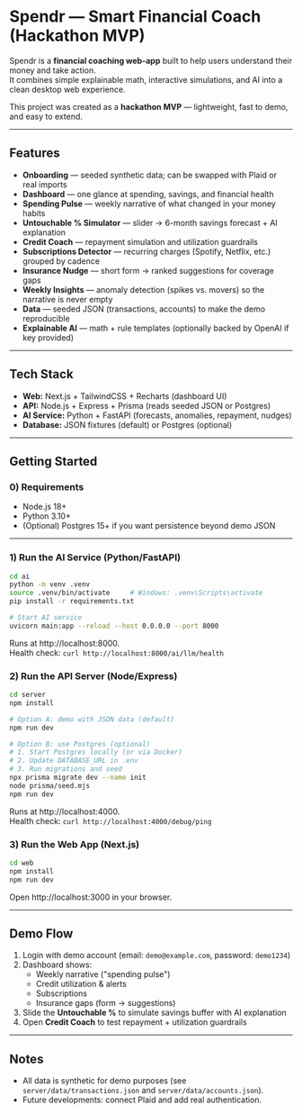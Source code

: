 # Spendr — Smart Financial Coach (Hackathon MVP)

Spendr is a **financial coaching web-app** built to help users understand their money and take action.  
It combines simple explainable math, interactive simulations, and AI into a clean desktop web experience.

This project was created as a **hackathon MVP** — lightweight, fast to demo, and easy to extend.

---

## Features

- **Onboarding** — seeded synthetic data; can be swapped with Plaid or real imports  
- **Dashboard** — one glance at spending, savings, and financial health  
- **Spending Pulse** — weekly narrative of what changed in your money habits  
- **Untouchable % Simulator** — slider → 6-month savings forecast + AI explanation  
- **Credit Coach** — repayment simulation and utilization guardrails  
- **Subscriptions Detector** — recurring charges (Spotify, Netflix, etc.) grouped by cadence  
- **Insurance Nudge** — short form → ranked suggestions for coverage gaps  
- **Weekly Insights** — anomaly detection (spikes vs. movers) so the narrative is never empty  
- **Data** — seeded JSON (transactions, accounts) to make the demo reproducible  
- **Explainable AI** — math + rule templates (optionally backed by OpenAI if key provided)  

---

## Tech Stack

- **Web:** Next.js + TailwindCSS + Recharts (dashboard UI)  
- **API:** Node.js + Express + Prisma (reads seeded JSON or Postgres)  
- **AI Service:** Python + FastAPI (forecasts, anomalies, repayment, nudges)  
- **Database:** JSON fixtures (default) or Postgres (optional)  

---

## Getting Started

### 0) Requirements

- Node.js 18+  
- Python 3.10+  
- (Optional) Postgres 15+ if you want persistence beyond demo JSON  

---

### 1) Run the AI Service (Python/FastAPI)

```bash
cd ai
python -m venv .venv
source .venv/bin/activate     # Windows: .venv\Scripts\activate
pip install -r requirements.txt

# Start AI service
uvicorn main:app --reload --host 0.0.0.0 --port 8000
```

Runs at http://localhost:8000.  
Health check: `curl http://localhost:8000/ai/llm/health`

### 2) Run the API Server (Node/Express)

```bash
cd server
npm install

# Option A: demo with JSON data (default)
npm run dev

# Option B: use Postgres (optional)
# 1. Start Postgres locally (or via Docker)
# 2. Update DATABASE_URL in .env
# 3. Run migrations and seed
npx prisma migrate dev --name init
node prisma/seed.mjs
npm run dev
```

Runs at http://localhost:4000.  
Health check: `curl http://localhost:4000/debug/ping`

### 3) Run the Web App (Next.js)

```bash
cd web
npm install
npm run dev
```

Open http://localhost:3000 in your browser.

---

## Demo Flow

1. Login with demo account (email: `demo@example.com`, password: `demo1234`)
2. Dashboard shows:
   - Weekly narrative ("spending pulse")
   - Credit utilization & alerts
   - Subscriptions
   - Insurance gaps (form → suggestions)
3. Slide the **Untouchable %** to simulate savings buffer with AI explanation
4. Open **Credit Coach** to test repayment + utilization guardrails

---

## Notes

- All data is synthetic for demo purposes (see `server/data/transactions.json` and `server/data/accounts.json`).
- Future developments: connect Plaid and add real authentication. 